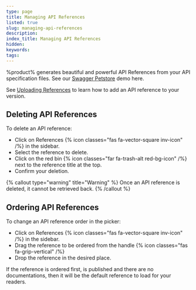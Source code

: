 ```yaml
---
type: page
title: Managing API References
listed: true
slug: managing-api-references
description: 
index_title: Managing API References
hidden: 
keywords: 
tags: 
---
```



%product% generates beautiful and powerful API References from your API specification files. See our [Swagger Petstore](https://swagger.developerhub.io/v1.0/swagger-petstore/ref) demo here.

See [Uploading References](/support-center/uploading-references) to learn how to add an API reference to your version.

## Deleting API References

To delete an API reference:

- Click on References {% icon classes="fas fa-vector-square inv-icon" /%} in the sidebar.
- Select the reference to delete.
- Click on the red bin {% icon classes="far fa-trash-alt red-bg-icon" /%} next to the reference title at the top.
- Confirm your deletion.


{% callout type="warning" title="Warning" %}
Once an API reference is deleted, it cannot be retrieved back.
{% /callout %}


## Ordering API References

To change an API reference order in the picker:

- Click on References {% icon classes="fas fa-vector-square inv-icon" /%} in the sidebar.
- Drag the reference to be ordered from the handle {% icon classes="fas fa-grip-vertical" /%}
- Drop the reference in the desired place.

If the reference is ordered first, is published and there are no documentations, then it will be the default reference to load for your readers.

